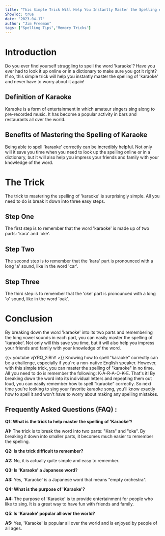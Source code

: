 ```yaml
---
title: "This Simple Trick Will Help You Instantly Master the Spelling of 'Karaoke'!"
ShowToc: true 
date: "2023-04-17"
author: "Jim Freeman" 
tags: ["Spelling Tips","Memory Tricks"]
---
```

# Introduction
Do you ever find yourself struggling to spell the word 'karaoke'? Have you ever had to look it up online or in a dictionary to make sure you got it right? If so, this simple trick will help you instantly master the spelling of 'karaoke' and never have to worry about it again!

## Definition of Karaoke
Karaoke is a form of entertainment in which amateur singers sing along to pre-recorded music. It has become a popular activity in bars and restaurants all over the world.

## Benefits of Mastering the Spelling of Karaoke
Being able to spell 'karaoke' correctly can be incredibly helpful. Not only will it save you time when you need to look up the spelling online or in a dictionary, but it will also help you impress your friends and family with your knowledge of the word.

# The Trick
The trick to mastering the spelling of 'karaoke' is surprisingly simple. All you need to do is break it down into three easy steps.

## Step One
The first step is to remember that the word 'karaoke' is made up of two parts: 'kara' and 'oke'.

## Step Two
The second step is to remember that the 'kara' part is pronounced with a long 'a' sound, like in the word 'car'.

## Step Three
The third step is to remember that the 'oke' part is pronounced with a long 'o' sound, like in the word 'oak'.

# Conclusion
By breaking down the word 'karaoke' into its two parts and remembering the long vowel sounds in each part, you can easily master the spelling of 'karaoke'. Not only will this save you time, but it will also help you impress your friends and family with your knowledge of the word.

{{< youtube vjYRQ_2iBhY >}} 
Knowing how to spell "karaoke" correctly can be a challenge, especially if you're a non-native English speaker. However, with this simple trick, you can master the spelling of "karaoke" in no time. All you need to do is remember the following: K-A-R-A-O-K-E. That's it! By breaking down the word into its individual letters and repeating them out loud, you can easily remember how to spell "karaoke" correctly. So next time you're looking to sing your favorite karaoke song, you'll know exactly how to spell it and won't have to worry about making any spelling mistakes.

## Frequently Asked Questions (FAQ) :
**Q1: What is the trick to help master the spelling of 'Karaoke'?**

**A1:** The trick is to break the word into two parts: "Kara" and "oke". By breaking it down into smaller parts, it becomes much easier to remember the spelling. 

**Q2: Is the trick difficult to remember?**

**A2:** No, it is actually quite simple and easy to remember. 

**Q3: Is 'Karaoke' a Japanese word?**

**A3:** Yes, 'Karaoke' is a Japanese word that means "empty orchestra". 

**Q4: What is the purpose of 'Karaoke'?**

**A4:** The purpose of 'Karaoke' is to provide entertainment for people who like to sing. It is a great way to have fun with friends and family. 

**Q5: Is 'Karaoke' popular all over the world?**

**A5:** Yes, 'Karaoke' is popular all over the world and is enjoyed by people of all ages.





